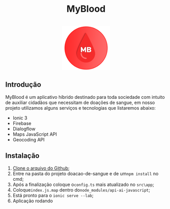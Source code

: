 <div align="center">
	<h1 style="border:none">MyBlood</h1><br/>
	<img width="150" height="139" src="https://raw.githubusercontent.com/Romanti-Ezer/doacao-de-sangue/master/src/assets/imgs/logo.png">
</div>

## Introdução 

MyBlood é um aplicativo híbrido destinado para toda sociedade com intuito de auxiliar cidadãos que necessitam de doações de sangue, em nosso projeto utilizamos alguns serviços e tecnologias que listaremos abaixo:

* Ionic 3
* Firebase 
* Dialogflow
* Maps JavaScript API
* Geocoding API

## Instalação
1. [Clone o arquivo do Github](https://github.com/Romanti-Ezer/doacao-de-sangue);
2. Entre na pasta do projeto doacao-de-sangue e de um`npm install` no cmd;
3. Após a finalização coloque o`config.ts` mais atualizado no `src\app`;
4. Coloque`index.js.map` dentro do`node_modules/api-ai-javascript`;
5. Está pronto para o `ionic serve --lab`;
6. Aplicação rodando






